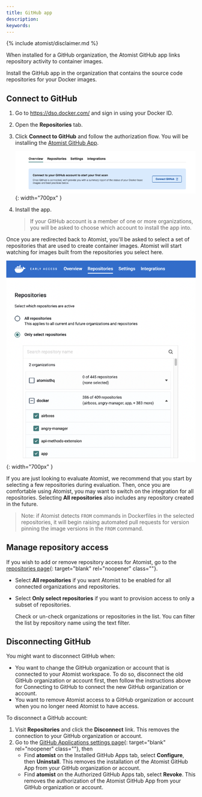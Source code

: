 ```yaml
---
title: GitHub app
description:
keywords:
---
```


{% include atomist/disclaimer.md %}

When installed for a GitHub organization, the Atomist GitHub app links
repository activity to container images.

Install the GitHub app in the organization that contains the source code
repositories for your Docker images.

## Connect to GitHub

1. Go to <https://dso.docker.com/> and sign in using your Docker ID.
2. Open the **Repositories** tab.
3. Click **Connect to GitHub** and follow the authorization flow. You will be
   installing the
   [Atomist GitHub App](https://github.com/apps/atomist "Atomist GitHub App").

   ![install](images/gh-install.png){: width="700px" }

4. Install the app.

   > If your GitHub account is a member of one or more organizations, you will
   > be asked to choose which account to install the app into.

Once you are redirected back to Atomist, you'll be asked to select a set of
repositories that are used to create container images. Atomist will start
watching for images built from the repositories you select here.

![activate-repos](images/activate-repos.png){: width="700px" }

If you are just looking to evaluate Atomist, we recommend that you start by
selecting a few repositories during evaluation. Then, once you are comfortable
using Atomist, you may want to switch on the integration for all repositories.
Selecting **All repositories** also includes any repository created in the
future.

> Note: if Atomist detects `FROM` commands in Dockerfiles in the selected
> repositories, it will begin raising automated pull requests for version
> pinning the image versions in the `FROM` command.

## Manage repository access

If you wish to add or remove repository access for Atomist, go to the
[repositories page](https://dso.docker.com/r/auth/repositories){: target="blank"
rel="noopener" class=""}.

- Select **All repositories** if you want Atomist to be enabled for all
  connected organizations and repositories.
- Select **Only select repositories** if you want to provision access to only a
  subset of repositories.

  Check or un-check organizations or repositories in the list. You can filter
  the list by repository name using the text filter.

## Disconnecting GitHub

You might want to disconnect GitHub when:

- You want to change the GitHub organization or account that is connected to
  your Atomist workspace. To do so, disconnect the old GitHub organization or
  account first, then follow the instructions above for Connecting to GitHub to
  connect the new GitHub organization or account.
- You want to remove Atomist access to a GitHub organization or account when you
  no longer need Atomist to have access.

To disconnect a GitHub account:

1.  Visit **Repositories** and click the **Disconnect** link. This removes the
    connection to your GitHub organization or account.
2.  Go to the
    [GitHub Applications settings page](https://github.com/settings/installations){:
    target="blank" rel="noopener" class=""}, then
    - Find **atomist** on the Installed GitHub Apps tab, select **Configure**,
      then **Uninstall**. This removes the installation of the Atomist GitHub
      App from your GitHub organization or account.
    - Find **atomist** on the Authorized GitHub Apps tab, select **Revoke**.
      This removes the authorization of the Atomist GitHub App from your GitHub
      organization or account.
